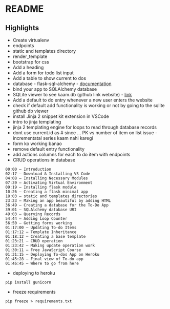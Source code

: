 # README
## Highlights
- Create virtualenv
- endpoints
- static and templates directory
- render_template
- bootstrap for css
- Add a heading
- Add a form for todo list input
- Add a table to show current to dos
- database - flask-sql-alchemy - [documentation](https://flask-sqlalchemy.palletsprojects.com/en/2.x/)
- bind your app to SQLAlchemy database
- SQLite viewer to see kaam.db (github link website) - [link](https://inloop.github.io/sqlite-viewer/)
- Add a default to do entry whenever a new user enters the website
- check if default add functionality is working or not by going to the sqlite github db viewer
- install Jinja 2 snippet kit extension in VSCode
- intro to jinja templating
- jinja 2 templating engine for loops to read through database records
- dont use current.id as # since ... PK vs number of item on list issue - incrementatal series kaam nahi karegi
- form ko working banao
- remove default entry functionality
- add actions columns for each to do item with endpoints
- CRUD operations in database

```
00:00 – Introduction
02:17 – Download & Installing VS Code
04:08 – Installing Necessary Modules
07:39 – Activating Virtual Environment
09:19 – Installing flask module
10:26 – Creating a flask minimal app
18:03 – static and templates directories
23:23 – Making an app beautiful by adding HTML
36:49 – Creating a database for the To-Do App
39:01 – SQLAlchemy database URI
49:03 – Querying Records
54:44 – Adding Loop Counter
56:50 – Getting forms working
01:17:00 – Updating To-do Items
01:17:12 – Template Inheritance
01:18:12 – Creating a base template
01:23:21 – CRUD operation
01:23:42 – Making update operation work
01:30:11 – Free JavaScript Course 
01:31:15 – Deploying To-dos App on Heroku
01:45:28 – Final view of To-do app
01:46:45 – Where to go from here
```

- deploying to heroku

```
pip install gunicorn
```

- freeze requirements

```
pip freeze > requirements.txt
```